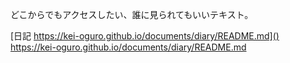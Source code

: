 どこからでもアクセスしたい、誰に見られてもいいテキスト。

[日記 https://kei-oguro.github.io/documents/diary/README.md]() https://kei-oguro.github.io/documents/diary/README.md
